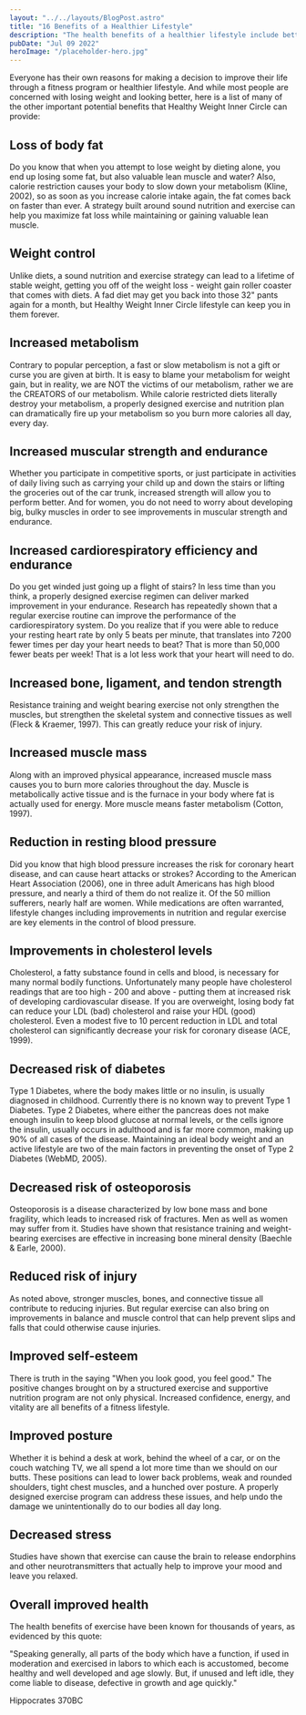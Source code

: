 ```yaml
---
layout: "../../layouts/BlogPost.astro"
title: "16 Benefits of a Healthier Lifestyle"
description: "The health benefits of a healthier lifestyle include better control of your weight and a lower chance of getting diseases like heart disease, type 2 diabetes and stroke."
pubDate: "Jul 09 2022"
heroImage: "/placeholder-hero.jpg"
---
```


Everyone has their own reasons for making a decision to improve their life through a fitness program or healthier lifestyle. And while most people are concerned with losing weight and looking better, here is a list of many of the other important potential benefits that Healthy Weight Inner Circle can provide:

<h2>Loss of body fat</h2>
Do you know that when you attempt to lose weight by dieting alone, you end up losing some fat, but also valuable lean muscle and water? Also, calorie restriction causes your body to slow down your metabolism (Kline, 2002), so as soon as you increase calorie intake again, the fat comes back on faster than ever. A strategy built around sound nutrition and exercise can help you maximize fat loss while maintaining or gaining valuable lean muscle.

<h2>Weight control</h2>
Unlike diets, a sound nutrition and exercise strategy can lead to a lifetime of stable weight, getting you off of the weight loss - weight gain roller coaster that comes with diets. A fad diet may get you back into those 32" pants again for a month, but Healthy Weight Inner Circle lifestyle can keep you in them forever.

<h2>Increased metabolism</h2>
Contrary to popular perception, a fast or slow metabolism is not a gift or curse you are given at birth. It is easy to blame your metabolism for weight gain, but in reality, we are NOT the victims of our metabolism, rather we are the CREATORS of our metabolism. While calorie restricted diets literally destroy your metabolism, a properly designed exercise and nutrition plan can dramatically fire up your metabolism so you burn more calories all day, every day.

<h2>Increased muscular strength and endurance</h2>
Whether you participate in competitive sports, or just participate in activities of daily living such as carrying your child up and down the stairs or lifting the groceries out of the car trunk, increased strength will allow you to perform better. And for women, you do not need to worry about developing big, bulky muscles in order to see improvements in muscular strength and endurance.

<h2>Increased cardiorespiratory efficiency and endurance</h2>
Do you get winded just going up a flight of stairs? In less time than you think, a properly designed exercise regimen can deliver marked improvement in your endurance. Research has repeatedly shown that a regular exercise routine can improve the performance of the cardiorespiratory system. Do you realize that if you were able to reduce your resting heart rate by only 5 beats per minute, that translates into 7200 fewer times per day your heart needs to beat? That is more than 50,000 fewer beats per week! That is a lot less work that your heart will need to do.

<h2>Increased bone, ligament, and tendon strength</h2>
Resistance training and weight bearing exercise not only strengthen the muscles, but strengthen the skeletal system and connective tissues as well (Fleck & Kraemer, 1997). This can greatly reduce your risk of injury.

<h2>Increased muscle mass</h2>
Along with an improved physical appearance, increased muscle mass causes you to burn more calories throughout the day. Muscle is metabolically active tissue and is the furnace in your body where fat is actually used for energy. More muscle means faster metabolism (Cotton, 1997).

<h2>Reduction in resting blood pressure</h2>
Did you know that high blood pressure increases the risk for coronary heart disease, and can cause heart attacks or strokes? According to the American Heart Association (2006), one in three adult Americans has high blood pressure, and nearly a third of them do not realize it. Of the 50 million sufferers, nearly half are women. While medications are often warranted, lifestyle changes including improvements in nutrition and regular exercise are key elements in the control of blood pressure.

<h2>Improvements in cholesterol levels</h2>
Cholesterol, a fatty substance found in cells and blood, is necessary for many normal bodily functions. Unfortunately many people have cholesterol readings that are too high - 200 and above - putting them at increased risk of developing cardiovascular disease. If you are overweight, losing body fat can reduce your LDL (bad) cholesterol and raise your HDL (good) cholesterol. Even a modest five to 10 percent reduction in LDL and total cholesterol can significantly decrease your risk for coronary disease (ACE, 1999).

<h2>Decreased risk of diabetes</h2>
Type 1 Diabetes, where the body makes little or no insulin, is usually diagnosed in childhood. Currently there is no known way to prevent Type 1 Diabetes. Type 2 Diabetes, where either the pancreas does not make enough insulin to keep blood glucose at normal levels, or the cells ignore the insulin, usually occurs in adulthood and is far more common, making up 90% of all cases of the disease. Maintaining an ideal body weight and an active lifestyle are two of the main factors in preventing the onset of Type 2 Diabetes (WebMD, 2005).

<h2>Decreased risk of osteoporosis</h2>
Osteoporosis is a disease characterized by low bone mass and bone fragility, which leads to increased risk of fractures. Men as well as women may suffer from it. Studies have shown that resistance training and weight-bearing exercises are effective in increasing bone mineral density (Baechle & Earle, 2000).

<h2>Reduced risk of injury</h2>
As noted above, stronger muscles, bones, and connective tissue all contribute to reducing injuries. But regular exercise can also bring on improvements in balance and muscle control that can help prevent slips and falls that could otherwise cause injuries.

<h2>Improved self-esteem</h2>
There is truth in the saying "When you look good, you feel good." The positive changes brought on by a structured exercise and supportive nutrition program are not only physical. Increased confidence, energy, and vitality are all benefits of a fitness lifestyle.

<h2>Improved posture</h2>
Whether it is behind a desk at work, behind the wheel of a car, or on the couch watching TV, we all spend a lot more time than we should on our butts. These positions can lead to lower back problems, weak and rounded shoulders, tight chest muscles, and a hunched over posture. A properly designed exercise program can address these issues, and help undo the damage we unintentionally do to our bodies all day long.

<h2>Decreased stress</h2>
Studies have shown that exercise can cause the brain to release endorphins and other neurotransmitters that actually help to improve your mood and leave you relaxed.

<h2>Overall improved health</h2>
The health benefits of exercise have been known for thousands of years, as evidenced by this quote:

"Speaking generally, all parts of the body which have a function, if used in moderation and exercised in labors to which each is accustomed, become healthy and well developed and age slowly. But, if unused and left idle, they come liable to disease, defective in growth and age quickly."

Hippocrates 370BC